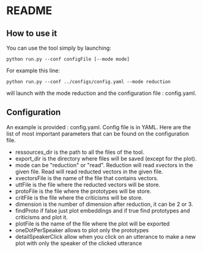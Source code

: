 # README

## How to use it

You can use the tool simply by launching:

    python run.py --conf configFile [--mode mode]

For example this line:
    
    python run.py --conf ../configs/config.yaml --mode reduction
will launch with the mode reduction and the configuration file : config.yaml.

## Configuration
 
An example is provided : config.yaml.
Config file is in YAML.
Here are the list of most important parameters that can be found on the configuration file.

  * ressources_dir is the path to all the files of the tool.
  * export_dir is the directory where files will be saved (except for the plot).
  * mode can be "reduction" or "read". Reduction will read xvectors in the given file. Read will read reducted vectors in the given file. 
  * xvectorsFile is the name of the file that contains vectors.
  * uttFile is the file where the reducted vectors will be store.
  * protoFile is the file where the prototypes will be store.
  * critFile is the file where the criticisms will be store.
  * dimension is the number of dimension after reduction, it can be 2 or 3.
  * findProto if false just plot embeddings and if true find prototypes and criticisms and plot it.
  * plotFile is the name of the file where the plot will be exported
  * oneDotPerSpeaker allows to plot only the prototypes
  * detailSpeakerClick allow when you click on an utterance to make a new plot with only the speaker of the clicked utterance
